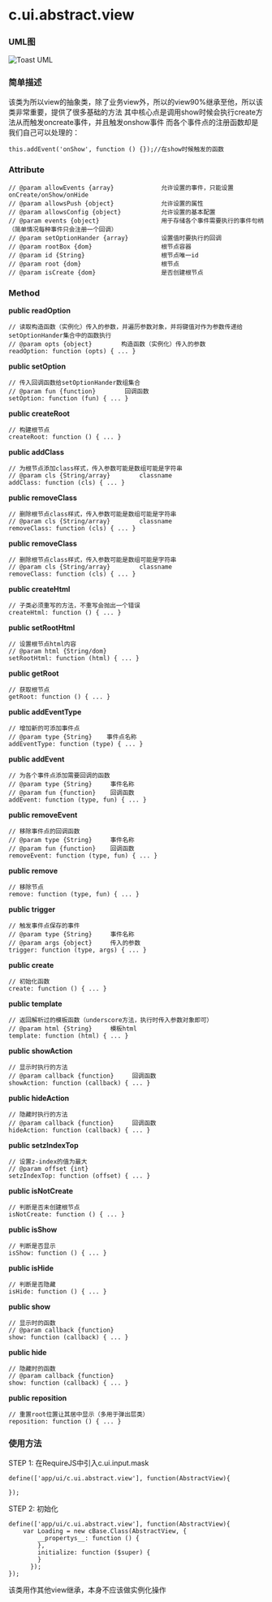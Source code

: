 # c.ui.abstract.view

### UML图

![Toast UML](../raw/H5V2.2S6/doc/img/c.ui.abstract.view.png)

### 简单描述
该类为所以view的抽象类，除了业务view外，所以的view90%继承至他，所以该类非常重要，提供了很多基础的方法
其中核心点是调用show时候会执行create方法从而触发oncreate事件，并且触发onshow事件
而各个事件点的注册函数却是我们自己可以处理的：

    this.addEvent('onShow', function () {});//在show时候触发的函数


### Attribute

    // @param allowEvents {array}             允许设置的事件，只能设置onCreate/onShow/onHide
    // @param allowsPush {object}             允许设置的属性
    // @param allowsConfig {object}           允许设置的基本配置
    // @param events {object}                 用于存储各个事件需要执行的事件句柄（简单情况每种事件只会注册一个回调）
    // @param setOptionHander {array}         设置值时要执行的回调
    // @param rootBox {dom}                   根节点容器
    // @param id {String}                     根节点唯一id
    // @param root {dom}                      根节点
    // @param isCreate {dom}                  是否创建根节点

### Method

**public readOption**

    // 读取构造函数（实例化）传入的参数，并遍历参数对象，并将键值对作为参数传递给setOptionHander集合中的函数执行
    // @param opts {object}        构造函数（实例化）传入的参数
    readOption: function (opts) { ... }

**public setOption**

    // 传入回调函数给setOptionHander数组集合
    // @param fun {function}        回调函数
    setOption: function (fun) { ... }

**public createRoot**

    // 构建根节点
    createRoot: function () { ... }

**public addClass**

    // 为根节点添加class样式，传入参数可能是数组可能是字符串
    // @param cls {String/array}        classname
    addClass: function (cls) { ... }

**public removeClass**

    // 删除根节点class样式，传入参数可能是数组可能是字符串
    // @param cls {String/array}        classname
    removeClass: function (cls) { ... }

**public removeClass**

    // 删除根节点class样式，传入参数可能是数组可能是字符串
    // @param cls {String/array}        classname
    removeClass: function (cls) { ... }

**public createHtml**

    // 子类必须重写的方法，不重写会抛出一个错误
    createHtml: function () { ... }

**public setRootHtml**

    // 设置根节点html内容
    // @param html {String/dom}
    setRootHtml: function (html) { ... }

**public getRoot**

    // 获取根节点
    getRoot: function () { ... }

**public addEventType**

    // 增加新的可添加事件点
    // @param type {String}    事件点名称
    addEventType: function (type) { ... }

**public addEvent**

    // 为各个事件点添加需要回调的函数
    // @param type {String}     事件名称
    // @param fun {function}    回调函数
    addEvent: function (type, fun) { ... }

**public removeEvent**

    // 移除事件点的回调函数
    // @param type {String}     事件名称
    // @param fun {function}    回调函数
    removeEvent: function (type, fun) { ... }

**public remove**

    // 移除节点
    remove: function (type, fun) { ... }

**public trigger**

    // 触发事件点保存的事件
    // @param type {String}     事件名称
    // @param args {object}     传入的参数
    trigger: function (type, args) { ... }

**public create**

    // 初始化函数
    create: function () { ... }

**public template**

    // 返回解析过的模板函数（underscore方法，执行时传入参数对象即可）
    // @param html {String}     模板html
    template: function (html) { ... }

**public showAction**

    // 显示时执行的方法
    // @param callback {function}     回调函数
    showAction: function (callback) { ... }

**public hideAction**

    // 隐藏时执行的方法
    // @param callback {function}     回调函数
    hideAction: function (callback) { ... }

**public setzIndexTop**

    // 设置z-index的值为最大
    // @param offset {int}
    setzIndexTop: function (offset) { ... }

**public isNotCreate**

    // 判断是否未创建根节点
    isNotCreate: function () { ... }

**public isShow**

    // 判断是否显示
    isShow: function () { ... }

**public isHide**

    // 判断是否隐藏
    isHide: function () { ... }

**public show**

    // 显示时的函数
    // @param callback {function}
    show: function (callback) { ... }

**public hide**

    // 隐藏时的函数
    // @param callback {function}
    show: function (callback) { ... }

**public reposition**

    // 重置root位置让其居中显示（多用于弹出层类）
    reposition: function () { ... }


### 使用方法

STEP 1: 在RequireJS中引入c.ui.input.mask

    define(['app/ui/c.ui.abstract.view'], function(AbstractView){

    });

STEP 2: 初始化

    define(['app/ui/c.ui.abstract.view'], function(AbstractView){
        var Loading = new cBase.Class(AbstractView, {
            __propertys__: function () {
            },
            initialize: function ($super) {
            }
          });
    });

该类用作其他view继承，本身不应该做实例化操作